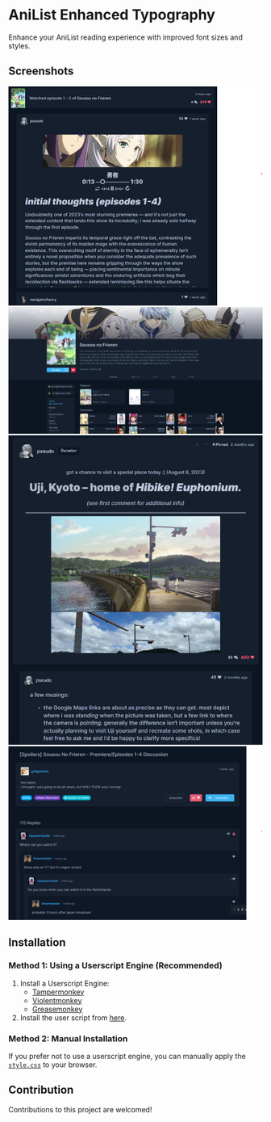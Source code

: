 # AniList Enhanced Typography

Enhance your AniList reading experience with improved font sizes and styles.

## Screenshots

![](./screenshots/screenshot_03.png)
![](./screenshots/screenshot_01.png)
![](./screenshots/screenshot_02.png)
![](./screenshots/screenshot_04.png)

## Installation

### Method 1: Using a Userscript Engine (Recommended)

1. Install a Userscript Engine:
   - [Tampermonkey](https://www.tampermonkey.net/)
   - [Violentmonkey](https://violentmonkey.github.io/get-it/)
   - [Greasemonkey](https://addons.mozilla.org/en-US/firefox/addon/greasemonkey/)
2. Install the user script from [here](./dist/anilist-enhanced-typography.user.js?raw=1).

### Method 2: Manual Installation

If you prefer not to use a userscript engine, you can manually apply the [`style.css`](./src/style.css) to your browser.

## Contribution

Contributions to this project are welcomed!
